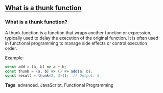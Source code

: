 ## [What is a thunk function](#what-is-a-thunk-function)

### What is a thunk function?

A thunk function is a function that wraps another function or expression, typically used to delay the execution of the original function. It is often used in functional programming to manage side effects or control execution order.

Example:

```javascript
const add = (a, b) => a + b;
const thunk = (a, b) => () => add(a, b);
const result = thunk(2, 3)();  // Output: 5
```

**Tags**: advanced, JavaScript, Functional Programming


